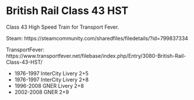 # British Rail Class 43 HST
<p>Class 43 High Speed Train for Transport Fever.</p>
<p>Steam: https://steamcommunity.com/sharedfiles/filedetails/?id=799837334</p>
<p>TransportFever: https://www.transportfever.net/filebase/index.php/Entry/3080-British-Rail-Class-43-HST/</p>
<p><ul><li>1976-1997 InterCity Livery 2+5</li><li>1976-1997 InterCity Livery 2+8</li><li>1996-2008 GNER Livery 2+8</li><li>2002-2008 GNER 2+9</li></ul>
